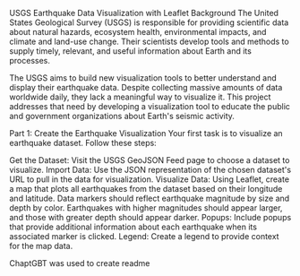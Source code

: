 

USGS Earthquake Data Visualization with Leaflet
Background
The United States Geological Survey (USGS) is responsible for providing scientific data about natural hazards, ecosystem health, environmental impacts, and climate and land-use change. Their scientists develop tools and methods to supply timely, relevant, and useful information about Earth and its processes.

The USGS aims to build new visualization tools to better understand and display their earthquake data. Despite collecting massive amounts of data worldwide daily, they lack a meaningful way to visualize it. This project addresses that need by developing a visualization tool to educate the public and government organizations about Earth's seismic activity.


Part 1: Create the Earthquake Visualization
Your first task is to visualize an earthquake dataset. Follow these steps:

Get the Dataset: Visit the USGS GeoJSON Feed page to choose a dataset to visualize.
Import Data: Use the JSON representation of the chosen dataset's URL to pull in the data for visualization.
Visualize Data: Using Leaflet, create a map that plots all earthquakes from the dataset based on their longitude and latitude.
Data markers should reflect earthquake magnitude by size and depth by color.
Earthquakes with higher magnitudes should appear larger, and those with greater depth should appear darker.
Popups: Include popups that provide additional information about each earthquake when its associated marker is clicked.
Legend: Create a legend to provide context for the map data.

ChaptGBT was used to create readme

